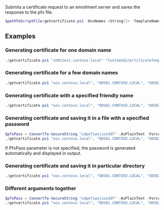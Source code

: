 Submits a certificate request to an enrollment server and saves the response to the pfx file.

```PowerShell
$pathToScriptFile/getcertificate.ps1 -DnsNames <String[]> -TemplateName <String> -FriendlyName <String> -PfxPass <SecureString> -OutputDirectory <String>
```

## Examples

### Generating certificate for one domain name

```PowerShell
./getcertificate.ps1 "sh01test.contoso.local" "CustomSSLCertificateTemplate"
```

### Generating certificate for a few domain names

```PowerShell
./getcertificate.ps1 "oos.contoso.local", "OOS01.CONTOSO.LOCAL", "OOS02.CONTOSO.LOCAL" "CustomSSLCertificateTemplate"
```

### Generating certificate with a specified friendly name

```PowerShell
./getcertificate.ps1 "oos.contoso.local", "OOS01.CONTOSO.LOCAL", "OOS02.CONTOSO.LOCAL" "CustomSSLCertificateTemplate" -FriendlyName "oos.contoso.local 2018-07-31"
```

### Generating certificate and saving it in a file with a specified password

```PowerShell
$pfxPass = ConvertTo-SecureString "sdpofiwojiosddf" -AsPlainText -Force
./getcertificate.ps1 "oos.contoso.local", "OOS01.CONTOSO.LOCAL", "OOS02.CONTOSO.LOCAL" "CustomSSLCertificateTemplate" -PfxPass $pfxPass
```
If PfxPass parameter is not specified, the password is generated automatically and displayed in output.

### Generating certificate and saving it in particular directory

```PowerShell
./getcertificate.ps1 "oos.contoso.local", "OOS01.CONTOSO.LOCAL", "OOS02.CONTOSO.LOCAL" "CustomSSLCertificateTemplate" -OutputDirectory "c:\certs"
```

### Different arguments together

```PowerShell
$pfxPass = ConvertTo-SecureString "sdpofiwojiosddf" -AsPlainText -Force
./getcertificate.ps1 "oos.contoso.local", "OOS01.CONTOSO.LOCAL", "OOS02.CONTOSO.LOCAL" "CustomSSLCertificateTemplate" -FriendlyName "oos.contoso.local 2018-07-31" -PfxPass $pfxPass -OutputDirectory "c:\certs"
```